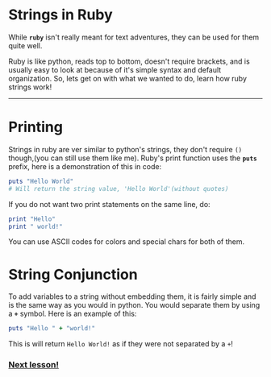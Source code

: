 # Strings in Ruby

While **`ruby`** isn't really meant for text adventures, they can be used for them quite well. 

Ruby is like python, reads top to bottom, doesn't require brackets, and is usually easy to look at because of it's simple syntax and default organization. So, lets get on with what we wanted to do, learn how ruby strings work!

----
# Printing
Strings in ruby are ver similar to python's strings, they don't require `()` though,(you can still use them like me). Ruby's print function uses the **`puts`** prefix, here is a demonstration of this in code:

``` ruby
puts "Hello World"
# Will return the string value, 'Hello World'(without quotes)
```

If you do not want two print statements on the same line, do:

``` ruby
print "Hello"
print " world!"
```

You can use ASCII codes for colors and special chars for both of them. 

# String Conjunction

To add variables to a string without embedding them, it is fairly simple and is the same way as you would in python. You would separate them by using a **`+`** symbol. 
Here is an example of this:

``` ruby
puts "Hello " + "world!"
```

This is will return `Hello World!` as if they were not separated by a `+`!

### [Next lesson!](https://github.com/whippingdot/Language-Tutorials/blob/main/Ruby/2.%20Variables.md)
